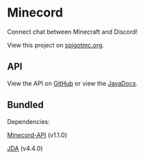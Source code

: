 # Minecord

Connect chat between Minecraft and Discord!

View this project on [spigotmc.org](https://www.spigotmc.org/resources/minecord.84702/).

## API
View the API on [GitHub](https://github.com/StarsDown64/Minecord-API) or view the [JavaDocs](https://starsdown64.github.io/Minecord-API).

## Bundled
Dependencies:

[Minecord-API](https://github.com/StarsDown64/Minecord-API) (v1.1.0)

[JDA](https://github.com/DV8FromTheWorld/JDA) (v4.4.0)

